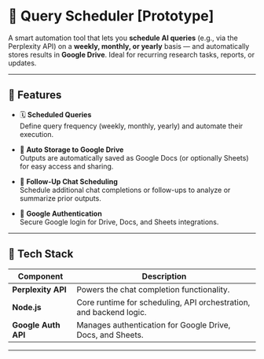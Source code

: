 # 🧠 Query Scheduler [Prototype]

A smart automation tool that lets you **schedule AI queries** (e.g., via the Perplexity API) on a **weekly, monthly, or yearly** basis — and automatically stores results in **Google Drive**. Ideal for recurring research tasks, reports, or updates.

---

## 🚀 Features

- 🗓️ **Scheduled Queries**  
  Define query frequency (weekly, monthly, yearly) and automate their execution.

- 📂 **Auto Storage to Google Drive**  
  Outputs are automatically saved as Google Docs (or optionally Sheets) for easy access and sharing.

- 🤖 **Follow-Up Chat Scheduling**  
  Schedule additional chat completions or follow-ups to analyze or summarize prior outputs.

- 🔐 **Google Authentication**  
  Secure Google login for Drive, Docs, and Sheets integrations.

---

## 🧩 Tech Stack

| Component | Description |
|------------|-------------|
| **Perplexity API** | Powers the chat completion functionality. |
| **Node.js** | Core runtime for scheduling, API orchestration, and backend logic. |
| **Google Auth API** | Manages authentication for Google Drive, Docs, and Sheets. |

---
